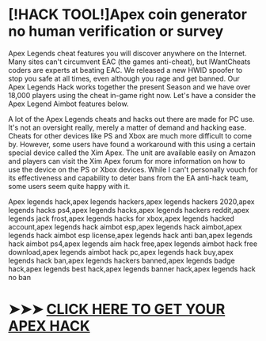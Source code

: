 # [!HACK TOOL!]Apex coin generator no human verification or survey


Apex Legends cheat features you will discover anywhere on the Internet. Many sites can't circumvent EAC (the games anti-cheat), but IWantCheats coders are experts at beating EAC. We released a new HWID spoofer to stop you safe at all times, even although you rage and get banned. Our Apex Legends Hack works together the present Season and we have over 18,000 players using the cheat in-game right now. Let's have a consider the Apex Legend Aimbot features below. 

A lot of the Apex Legends cheats and hacks out there are made for PC use. It's not an oversight really, merely a matter of demand and hacking ease. Cheats for other devices like PS and Xbox are much more difficult to come by. However, some users have found a workaround with this using a certain special device called the Xim Apex. The unit are available easily on Amazon and players can visit the Xim Apex forum for more information on how to use the device on the PS or Xbox devices. While I can't personally vouch for its effectiveness and capability to deter bans from the EA anti-hack team, some users seem quite happy with it.

Apex legends hack,apex legends hackers,apex legends hackers 2020,apex legends hacks ps4,apex legends hacks,apex legends hackers reddit,apex legends jack frost,apex legends hacks for xbox,apex legends hacked account,apex legends hack aimbot esp,apex legends hack aimbot,apex legends hack aimbot esp license,apex legends hack anti ban,apex legends hack aimbot ps4,apex legends aim hack free,apex legends aimbot hack free download,apex legends aimbot hack pc,apex legends hack buy,apex legends hack ban,apex legends hackers banned,apex legends badge hack,apex legends best hack,apex legends banner hack,apex legends hack no ban


# ➤➤➤ <a href="https://devilgaming.xyz/apex-legends">CLICK HERE TO GET YOUR APEX HACK  </a> 
